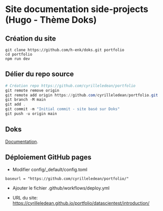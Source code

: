 # Site documentation side-projects (Hugo - Thème Doks)

## Création du site
```
git clone https://github.com/h-enk/doks.git portfolio
cd portfolio
npm run dev
```

## Délier du repo source

```powershell
# Création repo https://github.com/cyrilleledean/portfolio
git remote remove origin
git remote add origin https://github.com/cyrilleledean/portfolio.git
git branch -M main
git add .
git commit -m "Initial commit - site basé sur Doks"
git push -u origin main
```

## Doks

[Documentation](https://getdoks.org/).

## Déploiement GitHub pages

- Modifier config/_default/config.toml

```
baseurl = "https://github.com/cyrilleledean/portfolio/"
```

- Ajouter le fichier .github/workflows/deploy.yml


- URL du site: https://cyrilleledean.github.io/portfolio/datascientest/introduction/
